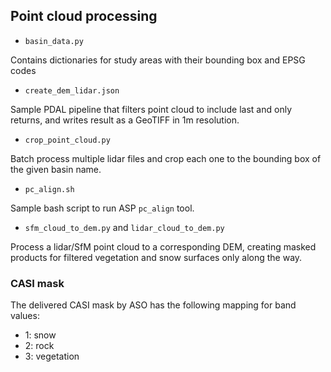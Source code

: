 ## Point cloud processing

* `basin_data.py`

Contains dictionaries for study areas with their bounding box and EPSG codes

* `create_dem_lidar.json`

Sample PDAL pipeline that filters point cloud to include last and only returns,
and writes result as a GeoTIFF in 1m resolution.

* `crop_point_cloud.py`

Batch process multiple lidar files and crop each one to the bounding
box of the given basin name.

* `pc_align.sh`

Sample bash script to run ASP `pc_align` tool.

* `sfm_cloud_to_dem.py` and `lidar_cloud_to_dem.py`

Process a lidar/SfM point cloud to a corresponding DEM, creating masked products
for filtered vegetation and snow surfaces only along the way.

### CASI mask
The delivered CASI mask by ASO has the following mapping for band values:
* 1: snow
* 2: rock
* 3: vegetation
